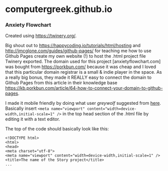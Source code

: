 # computergreek.github.io
### Anxiety Flowchart




Created using https://twinery.org/.


Big shout out to https://happycoding.io/tutorials/html/hosting and http://jmcglone.com/guides/github-pages/ for teaching me how to use Github Pages create my own website (!) to host the .html project file Twinery exported. The domain used for this project [anxietyflowchart.com] was bought from https://porkbun.com/ because it was cheap and I loved that this particular domain registrar is a small & indie player in the space. As a really big bonus, they made it REALLY easy to connect the domain to Github Pages from this article in their knowledge base https://kb.porkbun.com/article/64-how-to-connect-your-domain-to-github-pages.


I made it mobile friendly by doing what user *greywolf* suggested from [here](http://twinery.org/questions/35558/font-changing-size-based-on-amount-of-text-on-mobile?show=35558#q35558). Basically insert `<meta name="viewport" content="width=device-width,initial-scale=1" />` in the top head section of the .html file by editing it with a text editor.


The top of the code should basically look like this:  
```
<!DOCTYPE html>
<html>
<head>
<meta charset="utf-8">
<meta name="viewport" content="width=device-width,initial-scale=1" />
<title>The name of the Story project</title>
...
```
